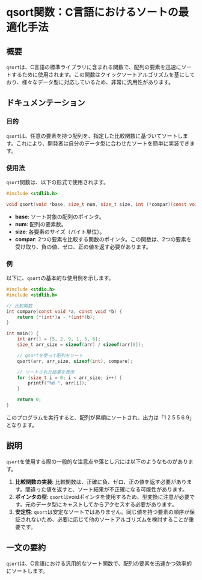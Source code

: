 <!--
Meta Description: # qsort関数：C言語におけるソートの最適化手法 ## 概要 `qsort`は、C言語の標準ライブラリに含まれる関数で、配列の要素を迅速にソートするために使用されます。この関数はクイックソートアルゴリズムを基にしており、様々なデータ型に対応しているため、非常に汎用性があります。 ## ドキュメン...
Meta Keywords: qsort, int, void, arr, size_t
-->

# qsort関数：C言語におけるソートの最適化手法

## 概要
`qsort`は、C言語の標準ライブラリに含まれる関数で、配列の要素を迅速にソートするために使用されます。この関数はクイックソートアルゴリズムを基にしており、様々なデータ型に対応しているため、非常に汎用性があります。

## ドキュメンテーション
### 目的
`qsort`は、任意の要素を持つ配列を、指定した比較関数に基づいてソートします。これにより、開発者は自分のデータ型に合わせたソートを簡単に実装できます。

### 使用法
`qsort`関数は、以下の形式で使用されます。

```c
#include <stdlib.h>

void qsort(void *base, size_t num, size_t size, int (*compar)(const void *, const void *));
```

- **base**: ソート対象の配列のポインタ。
- **num**: 配列の要素数。
- **size**: 各要素のサイズ（バイト単位）。
- **compar**: 2つの要素を比較する関数のポインタ。この関数は、2つの要素を受け取り、負の値、ゼロ、正の値を返す必要があります。

### 例
以下に、`qsort`の基本的な使用例を示します。

```c
#include <stdio.h>
#include <stdlib.h>

// 比較関数
int compare(const void *a, const void *b) {
    return (*(int*)a - *(int*)b);
}

int main() {
    int arr[] = {5, 2, 9, 1, 5, 6};
    size_t arr_size = sizeof(arr) / sizeof(arr[0]);

    // qsortを使って配列をソート
    qsort(arr, arr_size, sizeof(int), compare);

    // ソートされた結果を表示
    for (size_t i = 0; i < arr_size; i++) {
        printf("%d ", arr[i]);
    }

    return 0;
}
```

このプログラムを実行すると、配列が昇順にソートされ、出力は「1 2 5 5 6 9」となります。

## 説明
`qsort`を使用する際の一般的な注意点や落とし穴には以下のようなものがあります。

1. **比較関数の実装**: 比較関数は、正確に負、ゼロ、正の値を返す必要があります。間違った値を返すと、ソート結果が不正確になる可能性があります。
2. **ポインタの型**: `qsort`はvoidポインタを使用するため、型変換に注意が必要です。元のデータ型にキャストしてからアクセスする必要があります。
3. **安定性**: `qsort`は安定なソートではありません。同じ値を持つ要素の順序が保証されないため、必要に応じて他のソートアルゴリズムを検討することが重要です。

## 一文の要約
`qsort`は、C言語における汎用的なソート関数で、配列の要素を迅速かつ効率的にソートします。